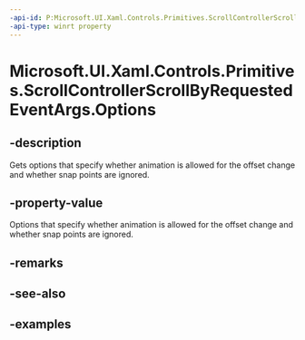 ```yaml
---
-api-id: P:Microsoft.UI.Xaml.Controls.Primitives.ScrollControllerScrollByRequestedEventArgs.Options
-api-type: winrt property
---
```


# Microsoft.UI.Xaml.Controls.Primitives.ScrollControllerScrollByRequestedEventArgs.Options

<!--
public Microsoft.UI.Xaml.Controls.ScrollOptions Options { get; }
-->

## -description

Gets options that specify whether animation is allowed for the offset change and whether snap points are ignored.

## -property-value

Options that specify whether animation is allowed for the offset change and whether snap points are ignored.

## -remarks

## -see-also

## -examples


